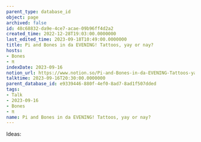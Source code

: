 ```yaml
---
parent_type: database_id
object: page
archived: false
id: 48c68832-da9e-4ce7-acae-09b96ff4d2a2
created_time: 2022-12-28T19:03:00.0000000
last_edited_time: 2023-09-18T10:49:00.0000000
title: Pi and Bones in da EVENING! Tattoos, yay or nay?
hosts:
- Bones
- π
indexDate: 2023-09-16
notion_url: https://www.notion.so/Pi-and-Bones-in-da-EVENING-Tattoos-yay-or-nay-48c68832da9e4ce7acae09b96ff4d2a2
talktime: 2023-09-16T20:30:00.0000000
parent_database_id: e9339446-880f-4ef0-8ad7-8ad1f507dded
tags:
- Talk
- 2023-09-16
- Bones
- π
name: Pi and Bones in da EVENING! Tattoos, yay or nay?
---
```


Ideas:
























